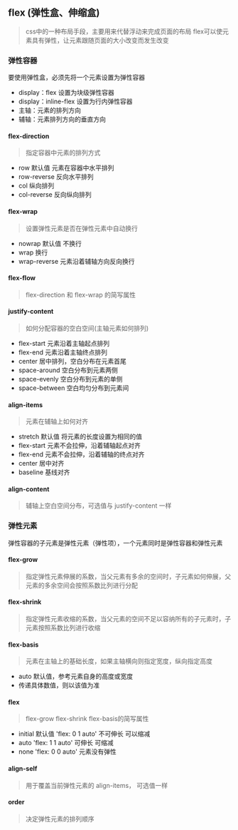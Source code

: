 ## flex (弹性盒、伸缩盒)
> css中的一种布局手段，主要用来代替浮动来完成页面的布局
flex可以使元素具有弹性，让元素跟随页面的大小改变而发生改变
### 弹性容器
要使用弹性盒，必须先将一个元素设置为弹性容器
+ display：flex 设置为块级弹性容器
+ display：inline-flex 设置为行内弹性容器
+ 主轴：元素的排列方向
+ 辅轴：元素排列方向的垂直方向
#### flex-direction 
>指定容器中元素的排列方式
+ row 默认值 元素在容器中水平排列
+ row-reverse 反向水平排列
+ col 纵向排列
+ col-reverse 反向纵向排列
#### flex-wrap
>设置弹性元素是否在弹性元素中自动换行
+ nowrap 默认值 不换行
+ wrap 换行
+ wrap-reverse 元素沿着辅轴方向反向换行
#### flex-flow 
> flex-direction 和 flex-wrap 的简写属性
####  justify-content 
> 如何分配容器的空白空间(主轴元素如何排列)
+ flex-start 元素沿着主轴起点排列
+ flex-end 元素沿着主轴终点排列
+ center 居中排列，空白分布在元素首尾
+ space-around 空白分布到元素两侧
+ space-evenly 空白分布到元素的单侧
+ space-between 空白均匀分布到元素间
#### align-items
> 元素在辅轴上如何对齐
+ stretch 默认值 将元素的长度设置为相同的值
+ flex-start 元素不会拉伸，沿着辅轴起点对齐
+ flex-end 元素不会拉伸，沿着辅轴的终点对齐
+ center 居中对齐
+ baseline 基线对齐
#### align-content
> 辅轴上空白空间分布，可选值与 justify-content 一样
### 弹性元素
弹性容器的子元素是弹性元素（弹性项），一个元素同时是弹性容器和弹性元素
#### flex-grow 
> 指定弹性元素伸展的系数，当父元素有多余的空间时，子元素如何伸展，父元素的多余空间会按照系数比列进行分配
#### flex-shrink 
>指定弹性元素收缩的系数，当父元素的空间不足以容纳所有的子元素时，子元素按照系数比列进行收缩
#### flex-basis
> 元素在主轴上的基础长度，如果主轴横向则指定宽度，纵向指定高度
+ auto 默认值，参考元素自身的高度或宽度
+ 传递具体数值，则以该值为准
#### flex
> flex-grow flex-shrink flex-basis的简写属性
+ initial 默认值 'flex: 0 1 auto' 不可伸长 可以缩减
+ auto 'flex: 1 1 auto' 可伸长 可缩减
+ none  'flex: 0 0 auto' 元素没有弹性
#### align-self
> 用于覆盖当前弹性元素的 align-items， 可选值一样
#### order
> 决定弹性元素的排列顺序
